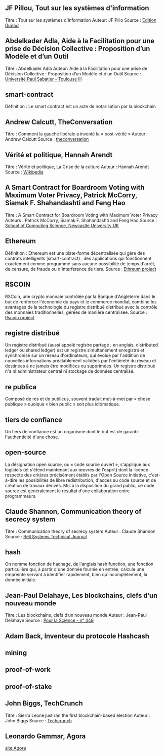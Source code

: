 ## JF Pillou, Tout sur les systèmes d'information
Titre : Tout sur les systèmes d'information
Auteur: JF Pillo
Source : [Edition Dunod](https://www.dunod.com/sciences-techniques/tout-sur-systemes-d-information-grandes-moyennes-et-petites-entreprises)

## Abdelkader Adla, Aide à la Facilitation pour une prise de Décision Collective : Proposition d’un Modèle et d’un Outil
Titre : Abdelkader Adla
Auteur: Aide à la Facilitation pour une prise de Décision Collective : Proposition d’un Modèle et d’un Outil
Source : [Université Paul Sabatier - Toulouse III](https://tel.archives-ouvertes.fr/tel-00514908/document)

## smart-contract

Définition : Le smart contract est un acte de notarisation par la blockchain

## Andrew Calcutt, TheConversation

Titre : Comment la gauche libérale a inventé la « post-vérité »
Auteur: Andrew Calcutt
Source : [theconversation](https://theconversation.com/comment-la-gauche-liberale-a-invente-la-post-verite-69310)

## Vérité et politique, Hannah Arendt

Titre : Vérité et politique, La Crise de la culture
Auteur : Hannah Arendt
Source : [Wikipedia](https://fr.wikipedia.org/wiki/La_Crise_de_la_culture)

## A Smart Contract for Boardroom Voting with Maximum Voter Privacy, Patrick McCorry, Siamak F. Shahandashti and Feng Hao

Titre : A Smart Contract for Boardroom Voting with Maximum Voter Privacy
Auteurs : Patrick McCorry, Siamak F. Shahandashti and Feng Hao
Source : [School of Computing Science, Newcastle University UK](./sources/A_Smart_Contract_for_Boardroom_Voting.pdf)

## Ethereum

Définition : Ethereum est une plate-forme décentralisée qui gère des contrats intelligents (smart-contract) : des applications qui fonctionnent exactement comme programmé sans aucune possibilité de temps d'arrêt, de censure, de fraude ou d'interférence de tiers.
Source : [Ethreum project](https://www.ethereum.org/)

## RSCOIN

RSCoin, une crypto monnaie contrôlée par la Banque d'Angleterre dans le but de renforcer l'économie du pays et le commerce mondial, combine les avantages de la technologie du registre distribué distribué avec le contrôle des monnaies traditionnelles, gérées de manière centralisée.
Source : [Rscoin project](https://iohk.io/projects/rscoin/)

## registre distribué

Un registre distribué (aussi appelé registre partagé ; en anglais, distributed ledger ou shared ledger) est un registre simultanément enregistré et synchronisé sur un réseau d'ordinateurs, qui évolue par l'addition de nouvelles informations préalablement validées par l'entièreté du réseau et destinées à ne jamais être modifiées ou supprimées.
Un registre distribué n'a ni administrateur central ni stockage de données centralisé.

## re publica

Composé de res et de publicus, souvent traduit mot-à-mot par « chose publique » quoique « bien public » soit plus idiomatique.

## tiers de confiance

Un tiers de confiance est un organisme dont le but est de garantir l'authenticité d'une chose.

## open-source

La désignation open source, ou « code source ouvert », s'applique aux logiciels (et s'étend maintenant aux œuvres de l'esprit) dont la licence respecte des critères précisément établis par l'Open Source Initiative, c'est-à-dire les possibilités de libre redistribution, d'accès au code source et de création de travaux dérivés. Mis à la disposition du grand public, ce code source est généralement le résultat d'une collaboration entre programmeurs.

## Claude Shannon, Communication theory of secrecy system
Titre : Communication theory of secrecy system
Auteur : Claude Shannon
Source : [Bell Systems Technical Journal](http://netlab.cs.ucla.edu/wiki/files/shannon1949.pdf)

## hash
On nomme fonction de hachage, de l'anglais hash function, une fonction particulière qui, à partir d'une donnée fournie en entrée, calcule une empreinte servant à identifier rapidement, bien qu'incomplètement, la donnée initiale.

## Jean-Paul Delahaye, Les blockchains, clefs d’un nouveau monde
Titre : Les blockchains, clefs d’un nouveau monde
Auteur : Jean-Paul Delahaye
Source : [ Pour la Science - n° 449](http://www.lifl.fr/~jdelahay/pls/2015/256.pdf)

## Adam Back, Inventeur du protocole Hashcash
[//]: # (TODO: COMPLETE GLOSSARY)

## mining
[//]: # (TODO: COMPLETE GLOSSARY)

## proof-of-work
[//]: # (TODO: COMPLETE GLOSSARY)

## proof-of-stake
[//]: # (TODO: COMPLETE GLOSSARY)

## John Biggs, TechCrunch

Titre : Sierra Leone just ran the first blockchain-based election
Auteur : John Biggs
Source : [Techcrunch](https://techcrunch.com/2018/03/14/sierra-leone-just-ran-the-first-blockchain-based-election/)

## Leonardo Gammar, Agora

[//]: # (TODO: ADD DESCRIPTION)
[site Agora](https://www.agora.vote/)
